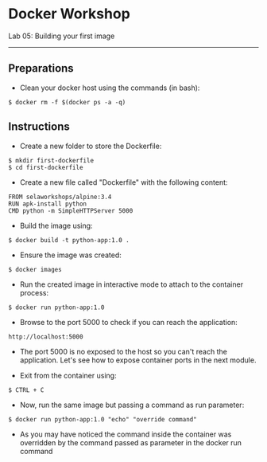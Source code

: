 # Docker Workshop
Lab 05: Building your first image

---

## Preparations

 - Clean your docker host using the commands (in bash):

```
$ docker rm -f $(docker ps -a -q)
```

## Instructions

 - Create a new folder to store the Dockerfile:
```
$ mkdir first-dockerfile
$ cd first-dockerfile
```

 - Create a new file called "Dockerfile" with the following content:
```
FROM selaworkshops/alpine:3.4
RUN apk-install python
CMD python -m SimpleHTTPServer 5000
```

 - Build the image using:
```
$ docker build -t python-app:1.0 .
```

 - Ensure the image was created:
```
$ docker images
```

 - Run the created image in interactive mode to attach to the container process:
```
$ docker run python-app:1.0
```

 - Browse to the port 5000 to check if you can reach the application:
```
http://localhost:5000
```

 - The port 5000 is no exposed to the host so you can't reach the application. Let's see how to expose container ports in the next module.

 - Exit from the container using:
```
$ CTRL + C
```

 - Now, run the same image but passing a command as run parameter:
```
$ docker run python-app:1.0 "echo" "override command"
```

 - As you may have noticed the command inside the container was overridden by the command passed as parameter in the docker run command
 
